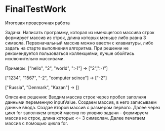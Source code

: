 # FinalTestWork
Итоговая проверочная работа 

Задача:
Написать программу, которая из имеющегося массива строк формирует 
массив из строк, длина которых меньше либо равна 3 символа. Первоначальный 
массив можно ввести с клавиатуры, либо задать на старте выполнения алгоритма.
При решении не рекомендуется пользоваться коллекциями, лучше обойтись
исключительно массивами.

Примеры:
["hello", "2", "world", ":-)"] -> ["2",":-)"]

["1234", "1567", "-2", "computer scince"] -> ["-2"]

["Russia", "Denmark", "Kazan"] -> []

Описание решения:
Вводим массив строк через пробел заполняя данными переменную inputValue.
Создаем массив, в него записываем данные ввода. Создае второй массив с размером первого.
Далее через цикл for заполняем второй массив по уловию задачи - формируем
массив из строк, длина которых <= 3 символам. Далее печатаем массив с помощью цикла for.
